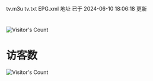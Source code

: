 tv.m3u  tv.txt  EPG.xml  地址 已于 2024-06-10 18:06:18 更新
#
![Visitor's Count](https://komarev.com/ghpvc/?username=pxiptv_TV&color=brightgreen)

# 访客数
![Visitor's Count](https://profile-counter.glitch.me/pxiptv_TV/count.svg)
